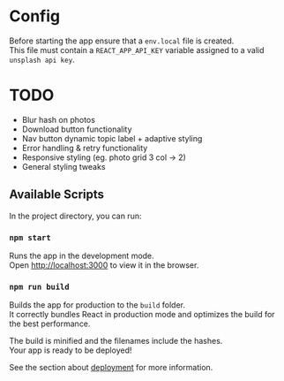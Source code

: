 # Config

Before starting the app ensure that a `env.local` file is created.\
This file must contain a `REACT_APP_API_KEY` variable assigned to a valid `unsplash api key`.

# TODO

- Blur hash on photos
- Download button functionality
- Nav button dynamic topic label + adaptive styling
- Error handling & retry functionality
- Responsive styling (eg. photo grid 3 col -> 2)
- General styling tweaks

## Available Scripts

In the project directory, you can run:

### `npm start`

Runs the app in the development mode.\
Open [http://localhost:3000](http://localhost:3000) to view it in the browser.

### `npm run build`

Builds the app for production to the `build` folder.\
It correctly bundles React in production mode and optimizes the build for the best performance.

The build is minified and the filenames include the hashes.\
Your app is ready to be deployed!

See the section about [deployment](https://facebook.github.io/create-react-app/docs/deployment) for more information.